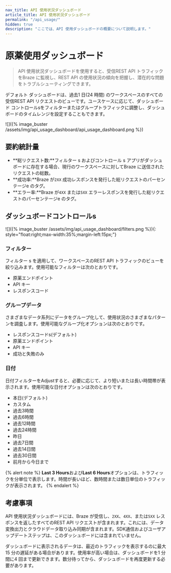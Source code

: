 ```yaml
---
nav_title: API 使用状況ダッシュボード
article_title: API 使用状況ダッシュボード
permalink: "/api_usage/"
hidden: true
description: "ここでは、API 使用ダッシュボードの概要について説明します。"
---
```


# 原薬使用ダッシュボード

> API 使用状況ダッシュボードを使用すると、受信REST API トラフィックをBraze に監視し、REST API の使用状況の傾向を把握し、潜在的な問題をトラブルシューティングできます。

デフォルト ダッシュボードは、過去1 日(24 時間) のワークスペースのすべての受信REST API リクエストのビューです。ユースケースに応じて、ダッシュボード コントロールsをフィルターまたはグループトラフィックに調整し、ダッシュボードのタイムレンジを設定することもできます。

![]({% image_buster /assets/img/api_usage_dashboard/api_usage_dashboard.png %})

## 要約統計量

- **総リクエスト数:**フィルター s およびコントロール s アプリがダッシュボードに存在する場合、現行のワークスペースに対してBraze に送信されたリクエストの総数。
- **成功率:**Braze が`2XX` 成功レスポンスを発行した総リクエストのパーセンテージe のタグ。
- **エラー率:**Braze が`4XX` または`5XX` エラーレスポンスを発行した総リクエストのパーセンテージe のタグ。

## ダッシュボードコントロールs

![]({% image_buster /assets/img/api_usage_dashboard/filters.png %}){: style="float:right;max-width:35%;margin-left:15px;"}

### フィルター

フィルター s を適用して、ワークスペースのREST API トラフィックのビューを絞り込みます。使用可能なフィルターは次のとおりです。

- 原薬エンドポイント
- API キー
- レスポンスコード

### グループデータ

さまざまなデータ系列にデータをグループ化して、使用状況のさまざまなパターンを調査します。使用可能なグループ化オプションは次のとおりです。

- レスポンスコードs(デフォルト)
- 原薬エンドポイント
- API キー
- 成功と失敗のみ

### 日付

日付フィルターをAdjustすると、必要に応じて、より短いまたは長い時間帯が表示されます。使用可能な日付オプションは次のとおりです。

- 本日(デフォルト)
- カスタム
- 過去3時間
- 過去6時間
- 過去12時間
- 過去24時間
- 昨日
- 過去7日間
- 過去14日間
- 過去30日間
- 前月から今日まで

{% alert note %}
**Last 3 Hours**および**Last 6 Hours**オプションは、トラフィックを分単位で表示します。時間が長いほど、数時間または数日単位のトラフィックが表示されます。
{% endalert %}

## 考慮事項

API 使用状況ダッシュボードには、Braze が受信し、`2XX`、`4XX`、または`5XX` レスポンスを返したすべてのREST API リクエストが含まれます。これには、データ変換出力とクラウドデータ取り込み同期が含まれます。SDK通信およびユーザアップデートステップは、このダッシュボードには含まれていません。

ダッシュボードに表示されるデータは、最近のトラフィックを表示するのに最大15 分の遅延がある場合があります。使用率が高い場合は、ダッシュボードを1 分間に4 回まで更新できます。数分待ってから、ダッシュボードを再度更新する必要があります。
